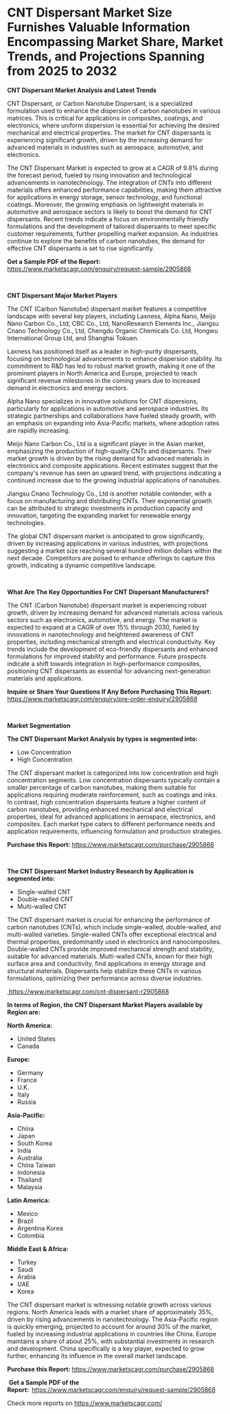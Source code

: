 <p><h1>CNT Dispersant Market Size Furnishes Valuable Information Encompassing Market Share, Market Trends, and Projections Spanning from 2025 to 2032</h1></p><p><strong>CNT Dispersant Market Analysis and Latest Trends</strong></p>
<p><p>CNT Dispersant, or Carbon Nanotube Dispersant, is a specialized formulation used to enhance the dispersion of carbon nanotubes in various matrices. This is critical for applications in composites, coatings, and electronics, where uniform dispersion is essential for achieving the desired mechanical and electrical properties. The market for CNT dispersants is experiencing significant growth, driven by the increasing demand for advanced materials in industries such as aerospace, automotive, and electronics.</p><p>The CNT Dispersant Market is expected to grow at a CAGR of 9.8% during the forecast period, fueled by rising innovation and technological advancements in nanotechnology. The integration of CNTs into different materials offers enhanced performance capabilities, making them attractive for applications in energy storage, sensor technology, and functional coatings. Moreover, the growing emphasis on lightweight materials in automotive and aerospace sectors is likely to boost the demand for CNT dispersants. Recent trends indicate a focus on environmentally friendly formulations and the development of tailored dispersants to meet specific customer requirements, further propelling market expansion. As industries continue to explore the benefits of carbon nanotubes, the demand for effective CNT dispersants is set to rise significantly.</p></p>
<p><strong>Get a Sample PDF of the Report:&nbsp;</strong> <a href="https://www.marketscagr.com/enquiry/request-sample/2905868?utm_campaign=2809&utm_medium=2&utm_source=Github&utm_content=ia&utm_term=12032025&utm_id=cnt-dispersant">https://www.marketscagr.com/enquiry/request-sample/2905868</a></p>
<p>&nbsp;</p>
<p><strong>CNT Dispersant Major Market Players</strong></p>
<p><p>The CNT (Carbon Nanotube) dispersant market features a competitive landscape with several key players, including Laxness, Alpha Nano, Meijo Nano Carbon Co., Ltd, CBC Co., Ltd, NanoResearch Elements Inc., Jiangsu Cnano Technology Co., Ltd, Chengdu Organic Chemicals Co. Ltd, Hongwu International Group Ltd, and Shanghai Tokuen. </p><p>Laxness has positioned itself as a leader in high-purity dispersants, focusing on technological advancements to enhance dispersion stability. Its commitment to R&D has led to robust market growth, making it one of the prominent players in North America and Europe, projected to reach significant revenue milestones in the coming years due to increased demand in electronics and energy sectors.</p><p>Alpha Nano specializes in innovative solutions for CNT dispersions, particularly for applications in automotive and aerospace industries. Its strategic partnerships and collaborations have fueled steady growth, with an emphasis on expanding into Asia-Pacific markets, where adoption rates are rapidly increasing.</p><p>Meijo Nano Carbon Co., Ltd is a significant player in the Asian market, emphasizing the production of high-quality CNTs and dispersants. Their market growth is driven by the rising demand for advanced materials in electronics and composite applications. Recent estimates suggest that the company's revenue has seen an upward trend, with projections indicating a continued increase due to the growing industrial applications of nanotubes.</p><p>Jiangsu Cnano Technology Co., Ltd is another notable contender, with a focus on manufacturing and distributing CNTs. Their exponential growth can be attributed to strategic investments in production capacity and innovation, targeting the expanding market for renewable energy technologies.</p><p>The global CNT dispersant market is anticipated to grow significantly, driven by increasing applications in various industries, with projections suggesting a market size reaching several hundred million dollars within the next decade. Competitors are poised to enhance offerings to capture this growth, indicating a dynamic competitive landscape.</p></p>
<p>&nbsp;</p>
<p><strong>What Are The Key Opportunities For CNT Dispersant Manufacturers?</strong></p>
<p><p>The CNT (Carbon Nanotube) dispersant market is experiencing robust growth, driven by increasing demand for advanced materials across various sectors such as electronics, automotive, and energy. The market is expected to expand at a CAGR of over 15% through 2030, fueled by innovations in nanotechnology and heightened awareness of CNT properties, including mechanical strength and electrical conductivity. Key trends include the development of eco-friendly dispersants and enhanced formulations for improved stability and performance. Future prospects indicate a shift towards integration in high-performance composites, positioning CNT dispersants as essential for advancing next-generation materials and applications.</p></p>
<p><strong>Inquire or Share Your Questions If Any Before Purchasing This Report:</strong> <a href="https://www.marketscagr.com/enquiry/pre-order-enquiry/2905868?utm_campaign=2809&utm_medium=2&utm_source=Github&utm_content=ia&utm_term=12032025&utm_id=cnt-dispersant">https://www.marketscagr.com/enquiry/pre-order-enquiry/2905868</a></p>
<p>&nbsp;</p>
<p><strong>Market Segmentation</strong></p>
<p><strong>The CNT Dispersant Market Analysis by types is segmented into:</strong></p>
<p><ul><li>Low Concentration</li><li>High Concentration</li></ul></p>
<p><p>The CNT dispersant market is categorized into low concentration and high concentration segments. Low concentration dispersants typically contain a smaller percentage of carbon nanotubes, making them suitable for applications requiring moderate reinforcement, such as coatings and inks. In contrast, high concentration dispersants feature a higher content of carbon nanotubes, providing enhanced mechanical and electrical properties, ideal for advanced applications in aerospace, electronics, and composites. Each market type caters to different performance needs and application requirements, influencing formulation and production strategies.</p></p>
<p><strong>Purchase this Report:&nbsp;</strong><a href="https://www.marketscagr.com/purchase/2905868?utm_campaign=2809&utm_medium=2&utm_source=Github&utm_content=ia&utm_term=12032025&utm_id=cnt-dispersant">https://www.marketscagr.com/purchase/2905868</a></p>
<p>&nbsp;</p>
<p><strong>The CNT Dispersant Market Industry Research by Application is segmented into:</strong></p>
<p><ul><li>Single-walled CNT</li><li>Double-walled CNT</li><li>Multi-walled CNT</li></ul></p>
<p><p>The CNT dispersant market is crucial for enhancing the performance of carbon nanotubes (CNTs), which include single-walled, double-walled, and multi-walled varieties. Single-walled CNTs offer exceptional electrical and thermal properties, predominantly used in electronics and nanocomposites. Double-walled CNTs provide improved mechanical strength and stability, suitable for advanced materials. Multi-walled CNTs, known for their high surface area and conductivity, find applications in energy storage and structural materials. Dispersants help stabilize these CNTs in various formulations, optimizing their performance across diverse industries.</p></p>
<p><a href="https://www.marketscagr.com/cnt-dispersant-r2905868?utm_campaign=2809&utm_medium=2&utm_source=Github&utm_content=ia&utm_term=12032025&utm_id=cnt-dispersant">&nbsp;https://www.marketscagr.com/cnt-dispersant-r2905868</a></p>
<p><strong>In terms of Region, the CNT Dispersant Market Players available by Region are:</strong></p>
<p>
    <p> <strong> North America: </strong>
        <ul>
            <li>United States</li>
            <li>Canada</li>
        </ul>
        </p> 
    <p> <strong> Europe: </strong>
        <ul>
            <li>Germany</li>
            <li>France</li>
            <li>U.K.</li>
            <li>Italy</li>
            <li>Russia</li>
        </ul>
        </p> 
    <p> <strong> Asia-Pacific: </strong>
        <ul>
            <li>China</li>
            <li>Japan</li>
            <li>South Korea</li>
            <li>India</li>
            <li>Australia</li>
            <li>China Taiwan</li>
            <li>Indonesia</li>
            <li>Thailand</li>
            <li>Malaysia</li>
        </ul>
        </p> 
    <p> <strong> Latin America: </strong>
        <ul>
            <li>Mexico</li>
            <li>Brazil</li>
            <li>Argentina Korea</li>
            <li>Colombia</li>
        </ul>
        </p> 
    <p> <strong> Middle East & Africa: </strong>
        <ul>
            <li>Turkey</li>
            <li>Saudi</li>
            <li>Arabia</li>
            <li>UAE</li>
            <li>Korea</li>
        </ul>
    </p>
    </p>
<p><p>The CNT dispersant market is witnessing notable growth across various regions. North America leads with a market share of approximately 35%, driven by rising advancements in nanotechnology. The Asia-Pacific region is quickly emerging, projected to account for around 30% of the market, fueled by increasing industrial applications in countries like China. Europe maintains a share of about 25%, with substantial investments in research and development. China specifically is a key player, expected to grow further, enhancing its influence in the overall market landscape.</p></p>
<p><strong>Purchase this Report: </strong><a href="https://www.marketscagr.com/purchase/2905868?utm_campaign=2809&utm_medium=2&utm_source=Github&utm_content=ia&utm_term=12032025&utm_id=cnt-dispersant">https://www.marketscagr.com/purchase/2905868</a></p>
<p>&nbsp;<strong>Get a Sample PDF of the Report:&nbsp;&nbsp;</strong><a href="https://www.marketscagr.com/enquiry/request-sample/2905868?utm_campaign=2809&utm_medium=2&utm_source=Github&utm_content=ia&utm_term=12032025&utm_id=cnt-dispersant">https://www.marketscagr.com/enquiry/request-sample/2905868</a></p>
<p><strong></strong></p>
<p>Check more reports on <a href="https://www.marketscagr.com/?utm_campaign=2809&utm_medium=2&utm_source=Github&utm_content=ia&utm_term=12032025&utm_id=cnt-dispersant">https://www.marketscagr.com/</a></p>